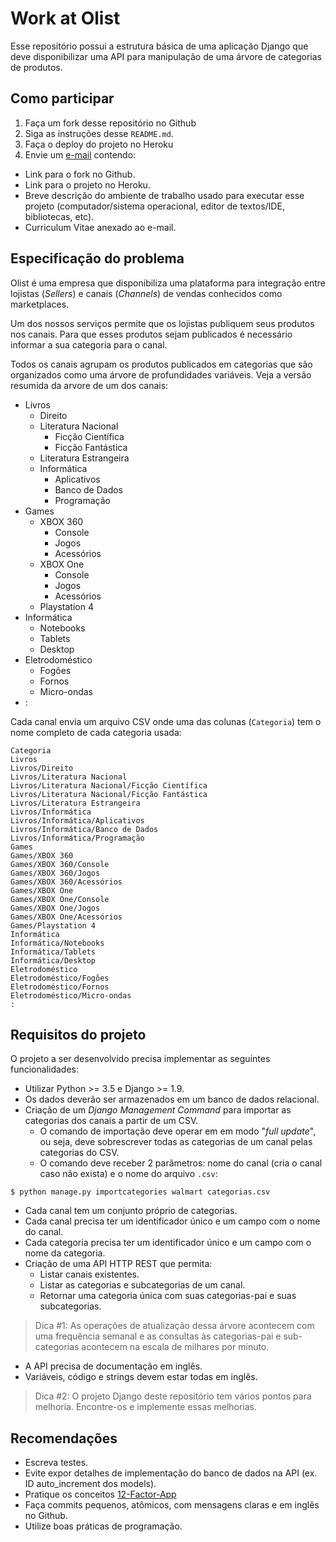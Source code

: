 # Work at Olist

Esse repositório possui a estrutura básica de uma aplicação Django que deve
disponibilizar uma API para manipulação de uma árvore de categorias de
produtos.


## Como participar

1. Faça um fork desse repositório no Github
2. Siga as instruções desse `README.md`.
3. Faça o deploy do projeto no Heroku
4. Envie um [e-mail](olist-lst0966@applications.recruiterbox.com) contendo:
  - Link para o fork no Github.
  - Link para o projeto no Heroku.
  - Breve descrição do ambiente de trabalho usado para executar esse projeto
    (computador/sistema operacional, editor de textos/IDE, bibliotecas, etc).
  - Curriculum Vitae anexado ao e-mail.


## Especificação do problema

Olist é uma empresa que disponibiliza uma plataforma para integração entre
lojistas (*Sellers*) e canais (*Channels*) de vendas conhecidos como
marketplaces.

Um dos nossos serviços permite que os lojistas publiquem seus produtos nos
canais. Para que esses produtos sejam publicados é necessário informar a sua
categoria para o canal.

Todos os canais agrupam os produtos publicados em categorias que são
organizados como uma árvore de profundidades variáveis. Veja a versão
resumida da arvore de um dos canais:

- Livros
  - Direito
  - Literatura Nacional
    - Ficção Científica
    - Ficção Fantástica
  - Literatura Estrangeira
  - Informática
    - Aplicativos
    - Banco de Dados
    - Programação
- Games
  - XBOX 360
    - Console
    - Jogos
    - Acessórios
  - XBOX One
    - Console
    - Jogos
    - Acessórios
  - Playstation 4
- Informática
  - Notebooks
  - Tablets
  - Desktop
- Eletrodoméstico
  - Fogões
  - Fornos
  - Micro-ondas
- :

Cada canal envia um arquivo CSV onde uma das colunas (`Categoria`) tem o nome
completo de cada categoria usada:

```
Categoria
Livros
Livros/Direito
Livros/Literatura Nacional
Livros/Literatura Nacional/Ficção Científica
Livros/Literatura Nacional/Ficção Fantástica
Livros/Literatura Estrangeira
Livros/Informática
Livros/Informática/Aplicativos
Livros/Informática/Banco de Dados
Livros/Informática/Programação
Games
Games/XBOX 360
Games/XBOX 360/Console
Games/XBOX 360/Jogos
Games/XBOX 360/Acessórios
Games/XBOX One
Games/XBOX One/Console
Games/XBOX One/Jogos
Games/XBOX One/Acessórios
Games/Playstation 4
Informática
Informática/Notebooks
Informática/Tablets
Informática/Desktop
Eletrodoméstico
Eletrodoméstico/Fogões
Eletrodoméstico/Fornos
Eletrodoméstico/Micro-ondas
:
```


## Requisitos do projeto

O projeto a ser desenvolvido precisa implementar as seguintes funcionalidades:

- Utilizar Python >= 3.5 e Django >= 1.9.
- Os dados deverão ser armazenados em um banco de dados relacional.
- Criação de um *Django Management Command* para importar as categorias dos
  canais a partir de um CSV.
  - O comando de importação deve operar em em modo "*full update*", ou seja, deve
    sobrescrever todas as categorias de um canal pelas categorias do CSV.
  - O comando deve receber 2 parâmetros: nome do canal (cria o canal caso não
    exista) e o nome do arquivo `.csv`:

```
$ python manage.py importcategories walmart categorias.csv
```

- Cada canal tem um conjunto próprio de categorias.
- Cada canal precisa ter um identificador único e um campo com o nome do canal.
- Cada categoria precisa ter um identificador único e um campo com o nome da categoria.
- Criação de uma API HTTP REST que permita:
  - Listar canais existentes.
  - Listar as categorias e subcategorias de um canal.
  - Retornar uma categoria única com suas categorias-pai e suas subcategorias.

> Dica #1:
> As operações de atualização dessa árvore acontecem com uma frequência semanal
> e as consultas às categorias-pai e sub-categorias acontecem na escala de 
> milhares por minuto.

- A API precisa de documentação em inglês.
- Variáveis, código e strings devem estar todas em inglês.

> Dica #2:
> O projeto Django deste repositório tem vários pontos para melhoria.
> Encontre-os e implemente essas melhorias.


## Recomendações

- Escreva testes.
- Evite expor detalhes de implementação do banco de dados na API (ex. ID
  auto_increment dos models).
- Pratique os conceitos [12-Factor-App](http://12factor.net)
- Faça commits pequenos, atômicos, com mensagens claras e em inglês no Github.
- Utilize boas práticas de programação.

